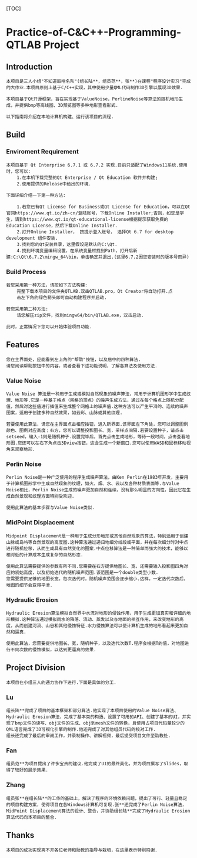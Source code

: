 [TOC]
# Practice-of-C&C++-Programming-QTLAB Project

## Introduction
    本项目是三人小组"不知道取啥名队"(组长陆**，组员范**，张**)在课程"程序设计实习"完成的大作业.本项目原则上基于C/C++实现，其中使用少量QML代码制作3D引擎以展现3D效果.
    
    本项目基于Qt开源框架，旨在实现基于ValueNoise，PerlineNoise等算法的随机地形生成，并提供bmp等高线图、3D预览图等多种地形查看形式.
     
    以下指南将介绍在本地计算机构建、运行该项目的流程.

## Build

### Enviroment Requirement
    本项目基于 Qt Enterprise 6.7.1 或 6.7.2 实现.目前只适配了Windows11系统.使用时，您可以:
        1.在本机下载完整的Qt Enterprise / Qt Education 软件并构建;
        2.使用提供的Release中给出的环境.

    下面详细介绍一下第一种方法:
    
        1.若您已有Qt License for Business或Qt License for Education，可以在Qt官网https://www.qt.io/zh-cn/登陆账号，下载Online Installer;否则，如您是学生，请到https://www.qt.io/qt-educational-license根据提示获取免费的Education License，然后下载Online Installer.
        2.打开Online Installer， 按提示登入账号， 选择Qt 6.7 for desktop development 组件安装.
        3.找到您的Qt安装目录，这里假设是默认的C:\Qt.
        4.找到环境变量编辑设置，在系统变量栏找到Path，打开后新建:C:\Qt\6.7.2\mingw_64\bin，单击确定并退出.(这里6.7.2因您安装时的版本号而异)
### Build Process
    若您采用第一种方法，请按如下方法构建:
        完整下载本项目的文件夹QTLAB.双击QTLAB.pro，Qt Creator将自动打开.点
        击左下角的绿色箭头即可自动构建程序并启动.
    
    若您采用第二种方法:
        请您解压zip文件，找到mingw64/bin/QTLAB.exe，双击启动.

    此时，正常情况下您可以开始体验项目功能.

## Features
    您在主界面处，应能看到左上角的"帮助"按钮，以及居中的四种算法.
    请您阅读帮助按钮中的内容，或者查看下述功能说明，了解各算法及使用方法.

### Value Noise
    Value Noise 算法是一种用于生成或模拟自然现象的噪声算法，常用于计算机图形学中生成纹理、地形等.它是一种基于格点（网格的顶点）的噪声生成方法，通过在每个格点上随机分配值，然后对这些值进行插值来生成整个网格上的噪声值.这种方法可以产生平滑的、连续的噪声图案，适用于创建多种自然效果，如云彩、山脉或其他纹理.

    若要使用此算法，请您在主界面点击相应按钮，进入新界面.该界面左下角处，您可以调整图例颜色、图例对应高度；右方，您可以调整投影图长、宽，采样点间隔.若要设置种子，请点击setseed，输入-1则是随机种子.设置完毕后，首先点击生成地形，等待一段时间，点击查看地形图.您还可以在右下角点击3Dview按钮，这会生成一个新窗口.您可以使用WASD和鼠标移动视角来观察地形.
### Perlin Noise
    Perlin Noise是一种广泛使用的程序生成噪声算法，由Ken Perlin在1983年开发，主要用于计算机图形学中生成自然现象的纹理，如火、烟、水、云以及各种材质表面等.与Value Noise相比，Perlin Noise生成的噪声更加自然和连续，没有那么明显的方向性，因此它在生成自然景观和纹理方面特别受欢迎.

    使用此算法的基本步骤与Value Noise类似.
### MidPoint Displacement
    Midpoint Displacement是一种用于生成分形地形或其他自然现象的算法，特别适用于创建山脉或岛屿等自然景观的高度图.这种算法通过递归地细分线段或平面，并在每次细分时对中点进行随机位移，从而生成具有自然变化的图案.中点位移算法是一种简单而强大的技术，能够以相对低的计算成本生成复杂的自然形态.

    使用此算法需要提供的参数有所不同.您需要在右方提供地图长、宽，还需要输入投影图四角对应的初始高度，以及初始迭代的随机噪声范围.该范围是一个double类型小数.
    您需要提供足够的地图长宽，每次迭代时，随机噪声范围会逐步缩小.这样，一定迭代次数后，地图的细节会变得平滑.
### Hydraulic Erosion
    Hydraulic Erosion算法模拟自然界中水流对地形的侵蚀作用，用于生成更加真实和详细的地形模拟.这种算法通过模拟雨水的降落、流动、蒸发以及与地面的相互作用，来改变地形的高度，从而创建河流、山谷和其他侵蚀特征.水力侵蚀算法可以使计算机生成的地形看起来更加自然和逼真.

    使用此算法，您需要提供地图长、宽，随机种子，以及迭代次数T.程序会根据T的值，对地图进行不同次数的侵蚀模拟，以达到更逼真的效果.

## Project Division
    本项目在小组三人的通力协作下进行.下面是具体的分工.

### Lu
    组长陆**完成了项目的基本框架和部分算法.他实现了本项目使用的Value Noise算法、Hydraulic Erosion算法，完成了基本类的构造、设置了可用的API、创建了基本的UI，并实现了bmp文件的读写、obj文件的生成、obj到mesh文件的转换，且使用占项目代码量较少的QML语言完成了3D可视化引擎的制作.他还完成了对其他组员代码的校对工作.
    组长还完成了最后的审阅工作，并录制操作、讲解视频，最后提交项目文件至助教处.

### Fan
    组员范**为项目提出了许多宝贵的建议.他完成了UI的最终美化，并为项目撰写了Slides，取得了较好的展示效果.

### Zhang
    组员张**在组长陆**的工作的基础上，解决了程序的环境依赖问题，提出了可行、轻量且稳定的项目构建方案，使得项目在各Windows计算机可复现.张**还完成了Perlin Noise算法，MidPoint Displacement算法的设计、整合，并协助组长陆**完成了Hydraulic Erosion算法代码向本项目的整合.

## Thanks
    本项目的成功实现离不开各位老师和助教的指导与栽培，在这里表示特别鸣谢.
